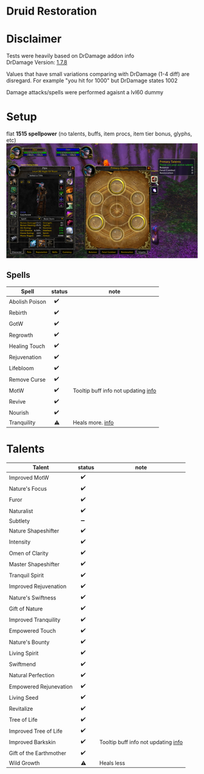# Druid Restoration

# Disclaimer
Tests were heavily based on DrDamage addon info  
DrDamage Version: [1.7.8](https://www.wowace.com/projects/dr-damage/files/426084) 

Values that have small variations comparing with DrDamage (1-4 diff) are disregard. For example "you hit for 1000" but DrDamage states 1002

Damage attacks/spells were performed agaisnt a lvl60 dummy

# Setup
flat **1515 spellpower** (no talents, buffs, item procs, item tier bonus, glyphs, etc)
![setup](./img/_setup.png)

## Spells
Spell | status | note
----- | ------ | ----
Abolish Poison  | &nbsp; :heavy_check_mark:
Rebirth         | &nbsp; :heavy_check_mark:
GotW            | &nbsp; :heavy_check_mark:
Regrowth        | &nbsp; :heavy_check_mark:
Healing Touch   | &nbsp; :heavy_check_mark:
Rejuvenation    | &nbsp; :heavy_check_mark:
Lifebloom       | &nbsp; :heavy_check_mark:
Remove Curse    | &nbsp; :heavy_check_mark:
MotW            | &nbsp; :heavy_check_mark: | Tooltip buff info not updating [info](./img/spell_motw.png) 
Revive          | &nbsp; :heavy_check_mark:
Nourish         | &nbsp; :heavy_check_mark:
Tranquility     | &nbsp; :warning: | Heals more. [info](./img/spell_tranquility.png) 

# Talents
Talent | status | note
------ | ------ | ----
Improved MotW           | &nbsp; :heavy_check_mark:
Nature's Focus          | &nbsp; :heavy_check_mark:
Furor                   | &nbsp; :heavy_check_mark:
Naturalist              | &nbsp; :heavy_check_mark:
Subtlety                | &nbsp; :heavy_minus_sign:
Nature Shapeshifter     | &nbsp; :heavy_check_mark:
Intensity               | &nbsp; :heavy_check_mark:
Omen of Clarity         | &nbsp; :heavy_check_mark:
Master Shapeshifter     | &nbsp; :heavy_check_mark:
Tranquil Spirit         | &nbsp; :heavy_check_mark:
Improved Rejuvenation   | &nbsp; :heavy_check_mark:
Nature's Swiftness      | &nbsp; :heavy_check_mark:
Gift of Nature          | &nbsp; :heavy_check_mark:
Improved Tranquility    | &nbsp; :heavy_check_mark:
Empowered Touch         | &nbsp; :heavy_check_mark:
Nature's Bounty         | &nbsp; :heavy_check_mark:
Living Spirit           | &nbsp; :heavy_check_mark:
Swiftmend               | &nbsp; :heavy_check_mark:
Natural Perfection      | &nbsp; :heavy_check_mark:
Empowered Rejunevation  | &nbsp; :heavy_check_mark:
Living Seed             | &nbsp; :heavy_check_mark:
Revitalize              | &nbsp; :heavy_check_mark:
Tree of Life            | &nbsp; :heavy_check_mark:
Improved Tree of Life   | &nbsp; :heavy_check_mark:
Improved Barkskin       | &nbsp; :heavy_check_mark: | Tooltip buff info not updating [info](./img/spell_barkskin.png)
Gift of the Earthmother | &nbsp; :heavy_check_mark:
Wild Growth             | &nbsp; :warning: | Heals less
